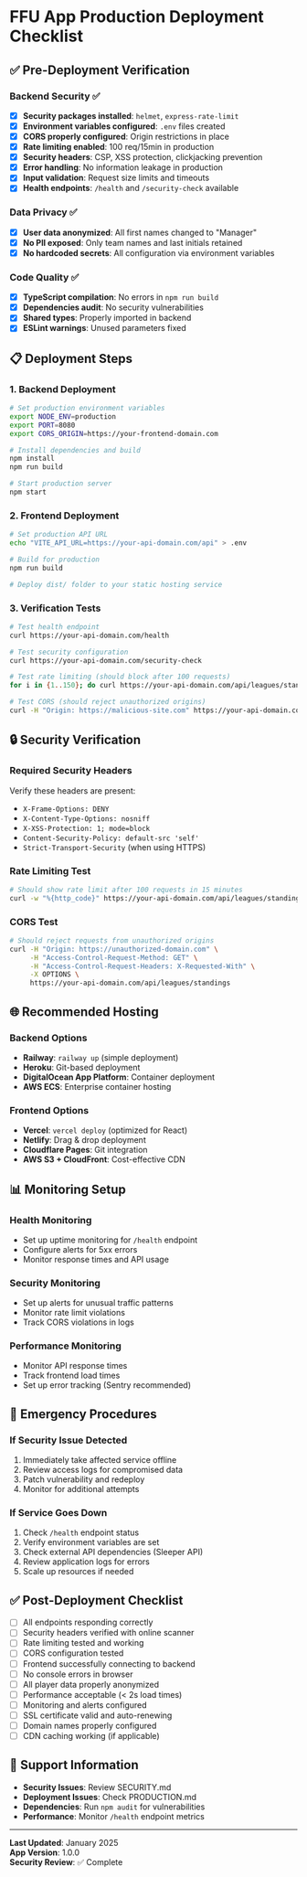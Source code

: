 # FFU App Production Deployment Checklist

## ✅ Pre-Deployment Verification

### Backend Security ✅
- [x] **Security packages installed**: `helmet`, `express-rate-limit`
- [x] **Environment variables configured**: `.env` files created
- [x] **CORS properly configured**: Origin restrictions in place
- [x] **Rate limiting enabled**: 100 req/15min in production
- [x] **Security headers**: CSP, XSS protection, clickjacking prevention
- [x] **Error handling**: No information leakage in production
- [x] **Input validation**: Request size limits and timeouts
- [x] **Health endpoints**: `/health` and `/security-check` available

### Data Privacy ✅
- [x] **User data anonymized**: All first names changed to "Manager"
- [x] **No PII exposed**: Only team names and last initials retained
- [x] **No hardcoded secrets**: All configuration via environment variables

### Code Quality ✅
- [x] **TypeScript compilation**: No errors in `npm run build`
- [x] **Dependencies audit**: No security vulnerabilities
- [x] **Shared types**: Properly imported in backend
- [x] **ESLint warnings**: Unused parameters fixed

## 📋 Deployment Steps

### 1. Backend Deployment
```bash
# Set production environment variables
export NODE_ENV=production
export PORT=8080
export CORS_ORIGIN=https://your-frontend-domain.com

# Install dependencies and build
npm install
npm run build

# Start production server
npm start
```

### 2. Frontend Deployment
```bash
# Set production API URL
echo "VITE_API_URL=https://your-api-domain.com/api" > .env

# Build for production
npm run build

# Deploy dist/ folder to your static hosting service
```

### 3. Verification Tests
```bash
# Test health endpoint
curl https://your-api-domain.com/health

# Test security configuration
curl https://your-api-domain.com/security-check

# Test rate limiting (should block after 100 requests)
for i in {1..150}; do curl https://your-api-domain.com/api/leagues/standings; done

# Test CORS (should reject unauthorized origins)
curl -H "Origin: https://malicious-site.com" https://your-api-domain.com/api/leagues/standings
```

## 🔒 Security Verification

### Required Security Headers
Verify these headers are present:
- `X-Frame-Options: DENY`
- `X-Content-Type-Options: nosniff`
- `X-XSS-Protection: 1; mode=block`
- `Content-Security-Policy: default-src 'self'`
- `Strict-Transport-Security` (when using HTTPS)

### Rate Limiting Test
```bash
# Should show rate limit after 100 requests in 15 minutes
curl -w "%{http_code}" https://your-api-domain.com/api/leagues/standings
```

### CORS Test
```bash
# Should reject requests from unauthorized origins
curl -H "Origin: https://unauthorized-domain.com" \
     -H "Access-Control-Request-Method: GET" \
     -H "Access-Control-Request-Headers: X-Requested-With" \
     -X OPTIONS \
     https://your-api-domain.com/api/leagues/standings
```

## 🌐 Recommended Hosting

### Backend Options
- **Railway**: `railway up` (simple deployment)
- **Heroku**: Git-based deployment
- **DigitalOcean App Platform**: Container deployment
- **AWS ECS**: Enterprise container hosting

### Frontend Options
- **Vercel**: `vercel deploy` (optimized for React)
- **Netlify**: Drag & drop deployment
- **Cloudflare Pages**: Git integration
- **AWS S3 + CloudFront**: Cost-effective CDN

## 📊 Monitoring Setup

### Health Monitoring
- Set up uptime monitoring for `/health` endpoint
- Configure alerts for 5xx errors
- Monitor response times and API usage

### Security Monitoring
- Set up alerts for unusual traffic patterns
- Monitor rate limit violations
- Track CORS violations in logs

### Performance Monitoring
- Monitor API response times
- Track frontend load times
- Set up error tracking (Sentry recommended)

## 🚨 Emergency Procedures

### If Security Issue Detected
1. Immediately take affected service offline
2. Review access logs for compromised data
3. Patch vulnerability and redeploy
4. Monitor for additional attempts

### If Service Goes Down
1. Check `/health` endpoint status
2. Verify environment variables are set
3. Check external API dependencies (Sleeper API)
4. Review application logs for errors
5. Scale up resources if needed

## ✅ Post-Deployment Checklist

- [ ] All endpoints responding correctly
- [ ] Security headers verified with online scanner
- [ ] Rate limiting tested and working
- [ ] CORS configuration tested
- [ ] Frontend successfully connecting to backend
- [ ] No console errors in browser
- [ ] All player data properly anonymized
- [ ] Performance acceptable (< 2s load times)
- [ ] Monitoring and alerts configured
- [ ] SSL certificate valid and auto-renewing
- [ ] Domain names properly configured
- [ ] CDN caching working (if applicable)

## 📧 Support Information

- **Security Issues**: Review SECURITY.md
- **Deployment Issues**: Check PRODUCTION.md  
- **Dependencies**: Run `npm audit` for vulnerabilities
- **Performance**: Monitor `/health` endpoint metrics

---

**Last Updated**: January 2025  
**App Version**: 1.0.0  
**Security Review**: ✅ Complete